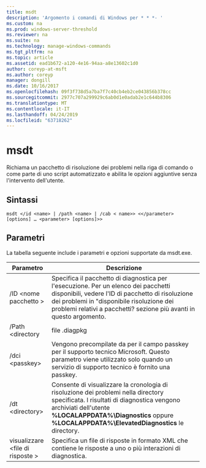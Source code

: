 ```yaml
---
title: msdt
description: 'Argomento i comandi di Windows per * * *- '
ms.custom: na
ms.prod: windows-server-threshold
ms.reviewer: na
ms.suite: na
ms.technology: manage-windows-commands
ms.tgt_pltfrm: na
ms.topic: article
ms.assetid: ead1b672-a120-4e16-94aa-a8e13602c1d0
author: coreyp-at-msft
ms.author: coreyp
manager: dongill
ms.date: 10/16/2017
ms.openlocfilehash: 09f3f738d5a7ba7f7c40cb4eb2ce043856b378cc
ms.sourcegitcommit: 2977c707a299929c6ab0d1e0adab2e1c644b8306
ms.translationtype: MT
ms.contentlocale: it-IT
ms.lasthandoff: 04/24/2019
ms.locfileid: "63718262"
---
```

# <a name="msdt"></a>msdt



Richiama un pacchetto di risoluzione dei problemi nella riga di comando o come parte di uno script automatizzato e abilita le opzioni aggiuntive senza l'intervento dell'utente.

## <a name="syntax"></a>Sintassi

```
msdt </id <name> | /path <name> | /cab < name>> <</parameter> [options] … <parameter> [options]>>
```

## <a name="parameters"></a>Parametri

La tabella seguente include i parametri e opzioni supportate da msdt.exe.

|Parametro|Descrizione|
|---------|-----------|
|/ID \<nome pacchetto >|Specifica il pacchetto di diagnostica per l'esecuzione. Per un elenco dei pacchetti disponibili, vedere l'ID di pacchetto di risoluzione dei problemi in "disponibile risoluzione dei problemi relativi a pacchetti? sezione più avanti in questo argomento.|
|/Path \<directory | file .diagpkg | file .diagcfg >|Specifica il percorso completo di un pacchetto di diagnostica. Se si specifica una directory, la directory deve contenere un pacchetto di diagnostica. È possibile usare il parametro /path in combinazione con il */id*, */dci*, o */cab* parametro.|
|/dci \<passkey>|Vengono precompilate da per il campo passkey per il supporto tecnico Microsoft. Questo parametro viene utilizzato solo quando un servizio di supporto tecnico è fornito una passkey.|
|/dt \<directory>|Consente di visualizzare la cronologia di risoluzione dei problemi nella directory specificata. I risultati di diagnostica vengono archiviati dell'utente **%LOCALAPPDATA%\Diagnostics** oppure **%LOCALAPPDATA%\ElevatedDiagnostics** le directory.|
|visualizzare \<file di risposte >|Specifica un file di risposte in formato XML che contiene le risposte a uno o più interazioni di diagnostica.|
